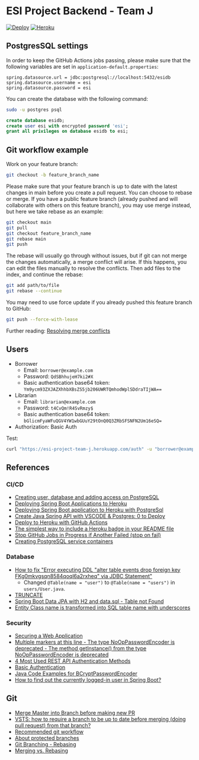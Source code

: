 # ESI Project Backend - Team J

[![Deploy](https://github.com/chaosrun/ESI-project-backend/actions/workflows/heroku-deploy.yml/badge.svg)](https://github.com/chaosrun/ESI-project-backend/actions/workflows/heroku-deploy.yml) [![Heroku](https://pyheroku-badge.herokuapp.com/?app=esi-project-team-j&style=flat)](https://esi-project-team-j.herokuapp.com) 

## PostgresSQL settings

In order to keep the GitHub Actions jobs passing, please make sure that the following variables are set in `application-default.properties`:

```
spring.datasource.url = jdbc:postgresql://localhost:5432/esidb
spring.datasource.username = esi
spring.datasource.password = esi
```

You can create the database with the following command:

```bash
sudo -u postgres psql
```

```sql
create database esidb;
create user esi with encrypted password 'esi';
grant all privileges on database esidb to esi;
```

## Git workflow example

Work on your feature branch:

```bash
git checkout -b feature_branch_name
```

Please make sure that your feature branch is up to date with the latest changes in main before you create a pull request. You can choose to rebase or merge. If you have a public feature branch (already pushed and will collaborate with others on this feature branch), you may use merge instead, but here we take rebase as an example:

```bash
git checkout main
git pull
git checkout feature_branch_name
git rebase main
git push
```

The rebase will usually go through without issues, but if git can not merge the changes automatically, a merge conflict will arise. If this happens, you can edit the files manually to resolve the conflicts. Then add files to the index, and continue the rebase:

```bash
git add path/to/file
git rebase --continue
```

You may need to use force update if you already pushed this feature branch to GitHub:

```bash
git push --force-with-lease
```

Further reading: [Resolving merge conflicts](https://docs.openstack.org/doc-contrib-guide/additional-git-workflow/rebase.html)

## Users

- Borrower
    - Email: `borrower@example.com`
    - Password: `QdSBhhujeH7ki2#X`
    - Basic authentication base64 token: `Ym9ycm93ZXJAZXhhbXBsZS5jb206UWRTQmhodWplSDdraTIjWA==`
- Librarian
    - Email: `librarian@example.com`
    - Password: `t4CvQm!R4SvRmzy$`
    - Basic authentication base64 token: `bGlicmFyaWFuQGV4YW1wbGUuY29tOnQ0Q3ZRbSFSNFN2Um16eSQ=`
- Authorization: Basic Auth

Test:

```bash
curl "https://esi-project-team-j.herokuapp.com/auth" -u "borrower@example.com:QdSBhhujeH7ki2#X"
```

## References

### CI/CD

- [Creating user, database and adding access on PostgreSQL](https://medium.com/coding-blocks/creating-user-database-and-adding-access-on-postgresql-8bfcd2f4a91e)
- [Deploying Spring Boot Applications to Heroku](https://devcenter.heroku.com/articles/deploying-spring-boot-apps-to-heroku)
- [Deploying Spring Boot application to Heroku with PostgreSql](https://levelup.gitconnected.com/deploying-spring-boot-application-to-heroku-with-postgresql-dc94f193464c)
- [Create Java Spring API with VSCODE & Postgres: 0 to Deploy ](https://dev.to/alexmercedcoder/create-java-spring-api-with-vscode-postgres-0-to-deploy-142)
- [Deploy to Heroku with GitHub Actions](https://remarkablemark.org/blog/2021/03/12/github-actions-deploy-to-heroku/)
- [The simplest way to include a Heroku badge in your README file](https://github.com/dhalenok/pyheroku-badge)
- [Stop GitHub Jobs in Progress if Another Failed (stop on fail)](https://stackoverflow.com/questions/67488957/stop-github-jobs-in-progress-if-another-failed-stop-on-fail)
- [Creating PostgreSQL service containers](https://docs.github.com/en/actions/using-containerized-services/creating-postgresql-service-containers)

### Database

- [How to fix "Error executing DDL "alter table events drop foreign key FKg0mkvgsqn8584qoql6a2rxheq" via JDBC Statement"](https://stackoverflow.com/a/56206827)
    - Changed `@Table(name = "user")` to `@Table(name = "users")` in `users/User.java`.
- [TRUNCATE](https://www.postgresql.org/docs/current/sql-truncate.html)
- [Spring Boot Data JPA with H2 and data.sql - Table not Found](https://stackoverflow.com/questions/67744719/spring-boot-data-jpa-with-h2-and-data-sql-table-not-found)
- [Entity Class name is transformed into SQL table name with underscores](https://stackoverflow.com/questions/29087626/entity-class-name-is-transformed-into-sql-table-name-with-underscores)

### Security

- [Securing a Web Application](https://spring.io/guides/gs/securing-web/)
- [Multiple markers at this line - The type NoOpPasswordEncoder is deprecated - The method getInstance() from the type NoOpPasswordEncoder is deprecated](https://stackoverflow.com/questions/52134823/multiple-markers-at-this-line-the-type-nooppasswordencoder-is-deprecated-the)
- [4 Most Used REST API Authentication Methods](https://blog.restcase.com/4-most-used-rest-api-authentication-methods/)
- [Basic Authentication](https://mixedanalytics.com/knowledge-base/api-connector-encode-credentials-to-base-64/)
- [Java Code Examples for BCryptPasswordEncoder](https://www.tabnine.com/code/java/classes/org.springframework.security.crypto.bcrypt.BCryptPasswordEncoder)
- [How to find out the currently logged-in user in Spring Boot?](https://stackoverflow.com/a/51944119)

## Git

- [Merge Master into Branch before making new PR](https://www.reddit.com/r/git/comments/je457m/merge_master_into_branch_before_making_new_pr/)
- [VSTS: how to require a branch to be up to date before merging (doing pull request) from that branch?](https://stackoverflow.com/questions/64029333/vsts-how-to-require-a-branch-to-be-up-to-date-before-merging-doing-pull-reques)
- [Recommended git workflow](https://docs.gpcrdb.org/git_workflow.html)
- [About protected branches](https://docs.github.com/en/repositories/configuring-branches-and-merges-in-your-repository/defining-the-mergeability-of-pull-requests/about-protected-branches)
- [Git Branching - Rebasing](https://git-scm.com/book/en/v2/Git-Branching-Rebasing)
- [Merging vs. Rebasing](https://www.atlassian.com/git/tutorials/merging-vs-rebasing)
